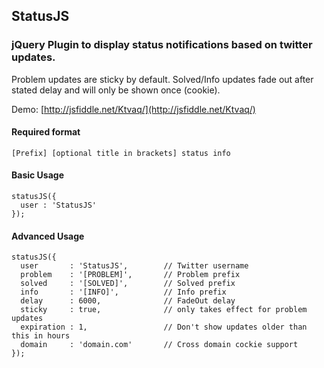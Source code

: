## StatusJS

### jQuery Plugin to display status notifications based on twitter updates. 

Problem updates are sticky by default. Solved/Info updates fade out after stated delay and will only be shown once (cookie).

Demo: [http://jsfiddle.net/Ktvaq/](http://jsfiddle.net/Ktvaq/)

#### Required format

    [Prefix] [optional title in brackets] status info

#### Basic Usage

    statusJS({
      user : 'StatusJS'
    });

#### Advanced Usage

    statusJS({
      user       : 'StatusJS',        // Twitter username
      problem    : '[PROBLEM]',       // Problem prefix
      solved     : '[SOLVED]',        // Solved prefix
      info       : '[INFO]',          // Info prefix
      delay      : 6000,              // FadeOut delay
      sticky     : true,              // only takes effect for problem updates
      expiration : 1,                 // Don't show updates older than this in hours
      domain     : 'domain.com'       // Cross domain cockie support
    });